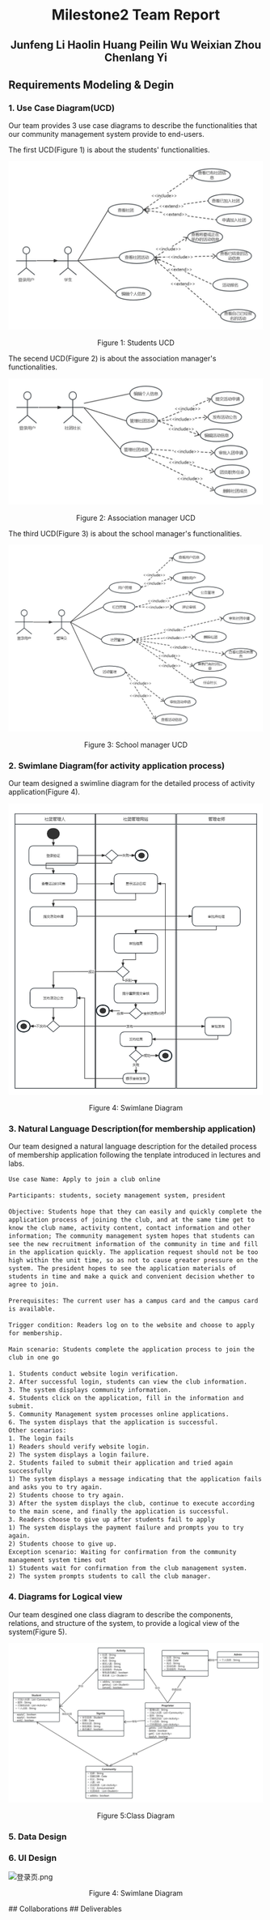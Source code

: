 # <center>Milestone2 Team Report</center>

## <center>Junfeng Li   Haolin Huang   Peilin Wu    Weixian Zhou    Chenlang Yi</center>



## Requirements Modeling & Degin

### 1. Use Case Diagram(UCD)

Our team provides 3 use case diagrams to describe the functionalities that our community management system provide to end-users. 

The first UCD(Figure 1) is about the students' functionalities.



![Figure1: Students UCD](https://github.com/11910713/cs304/blob/main/%E5%AD%A6%E7%94%9F.jpg?raw=true)

<center><p>Figure 1: Students UCD</p></center>

The secend UCD(Figure 2) is about the association manager's functionalities.

![社团社长.jpg](https://github.com/11910713/cs304/blob/main/%E7%A4%BE%E5%9B%A2%E7%A4%BE%E9%95%BF.jpg?raw=true)

<center><p>Figure 2: Association manager UCD</p></center>

The third UCD(Figure 3) is about the school manager's functionalities.

![管理员.jpg](https://github.com/11910713/cs304/blob/main/%E7%AE%A1%E7%90%86%E5%91%98.jpg?raw=true)

<center><p>Figure 3: School manager UCD</p></center>



### 2. Swimlane Diagram(for activity application process) 

Our team designed a swimline diagram for the detailed process of activity application(Figure 4).

![SL_diagram.png](https://github.com/11910713/cs304/blob/main/SL_diagram.png?raw=true)

<center><p>Figure 4: Swimlane Diagram</p></center>

### 3. Natural Language Description(for membership application)

Our team designed a  natural language description for the detailed process of membership application following the tenplate introduced in lectures and labs.

```
Use case Name: Apply to join a club online

Participants: students, society management system, president

Objective: Students hope that they can easily and quickly complete the application process of joining the club, and at the same time get to know the club name, activity content, contact information and other information; The community management system hopes that students can see the new recruitment information of the community in time and fill in the application quickly. The application request should not be too high within the unit time, so as not to cause greater pressure on the system. The president hopes to see the application materials of students in time and make a quick and convenient decision whether to agree to join.

Prerequisites: The current user has a campus card and the campus card is available.

Trigger condition: Readers log on to the website and choose to apply for membership.

Main scenario: Students complete the application process to join the club in one go

1. Students conduct website login verification.
2. After successful login, students can view the club information.
3. The system displays community information.
4. Students click on the application, fill in the information and submit.
5. Community Management system processes online applications.
6. The system displays that the application is successful.
Other scenarios:
1. The login fails
1) Readers should verify website login.
2) The system displays a login failure.
2. Students failed to submit their application and tried again successfully
1) The system displays a message indicating that the application fails and asks you to try again.
2) Students choose to try again.
3) After the system displays the club, continue to execute according to the main scene, and finally the application is successful.
3. Readers choose to give up after students fail to apply
1) The system displays the payment failure and prompts you to try again.
2) Students choose to give up.
Exception scenario: Waiting for confirmation from the community management system times out
1) Students wait for confirmation from the club management system.
2) The system prompts students to call the club manager.
```

### 4. Diagrams for Logical view

Our team desgined one class diagram to describe the components, relations, and structure of the system, to provide a logical view of the system(Figure 5).

![class diagram.jpg](https://github.com/11910713/cs304/blob/main/class%20diagram.jpg?raw=true)

<center><p>Figure 5:Class Diagram</p></center>

### 5. Data Design
### 6. UI Design
![登录页.png](https://github.com/sustech-cs304/team-project-1146/blob/main/milestone2/6.UI%20Design/%E7%99%BB%E5%BD%95%E9%A1%B5.png)

<center><p>Figure 4: Swimlane Diagram</p></center>
## Collaborations
## Deliverables